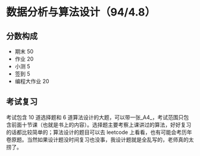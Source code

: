 # 数据分析与算法设计（94/4.8）
## 分数构成
+ 期末 50
+ 作业 20
+ 小测 5
+ 签到 5
+ 编程大作业 20
## 考试复习
考试包含 10 道选择题和 6 道算法设计的大题，可以带一张_A4_，考试范围只包含前面十节课（也就是书上的内容）。选择题主要考察上课讲过的算法，好好复习的话都比较简单的；算法设计的题目可以去 leetcode 上看看，也有可能会考历年卷原题。当然如果设计题没时间复习也没事，我设计题就是全乱写的，老师真的太捞了。

